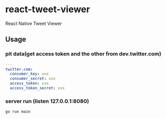 # react-tweet-viewer
React Native Tweet Viewer

## Usage

### pit data(get access token and the other from dev.twitter.com)

```default.yaml
---
twitter.com:
  consumer_key: xxx
  consumer_secret: xxx
  access_token: xxx
  access_token_secret: xxx
```

### server run (listen 127.0.0.1:8080)

```
go run main
```

